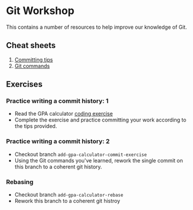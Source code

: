 #  Git Workshop

This contains a number of resources to help improve our knowledge of Git.

## Cheat sheets
1. [Committing tips](commit_tips.md)
2. [Git commands](git_commands.md)

## Exercises
### Practice writing a commit history: 1
- Read the GPA calculator [coding exercise](committing_exercise.md)
- Complete the exercise and practice committing your work according to the tips provided.

### Practice writing a commit history: 2
- Checkout branch `add-gpa-calculator-commit-exercise`
- Using the Git commands you've learned, rework the single commit on this branch to a coherent git history.

### Rebasing
- Checkout branch `add-gpa-calculator-rebase`
- Rework this branch to a coherent git histroy